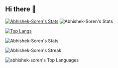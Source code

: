 ## Hi there 👋

<!--
**Abhishek-Soren/Abhishek-Soren** is a ✨ _special_ ✨ repository because its `README.md` (this file) appears on your GitHub profile.

Here are some ideas to get you started:

- 🔭 I’m currently working on ...
- 🌱 I’m currently learning ...
- 👯 I’m looking to collaborate on ...
- 🤔 I’m looking for help with ...
- 💬 Ask me about ...
- 📫 How to reach me: ...
- 😄 Pronouns: ...
- ⚡ Fun fact: ...
-->

[![Abhishek-Soren's Stats](https://github-readme-stats.vercel.app/api?username=Abhishek-Soren)](https://github.com/Abhishek-Soren/github-readme-stats)
![Abhishek-Soren's Stats](https://github-readme-stats.vercel.app/api?username=Abhishek-Soren)


[![Top Langs](https://github-readme-stats.vercel.app/api/top-langs/?username=Abhishek-Soren&layout=donut-vertical)](https://github.com/Abhishek-Soren/github-readme-stats)


![Abhishek-Soren's Stats](https://github-readme-stats.vercel.app/api?username=Abhishek-Soren&theme=blueberry&show_icons=true&hide_border=true&count_private=true)

![Abhishek-Soren's Streak](https://github-readme-streak-stats.herokuapp.com/?user=Abhishek-Soren&theme=blueberry&hide_border=true)

![abhishek-soren's Top Languages](https://github-readme-stats.vercel.app/api/top-langs/?username=abhishek-soren&theme=blueberry&show_icons=true&hide_border=true&layout=compact)
